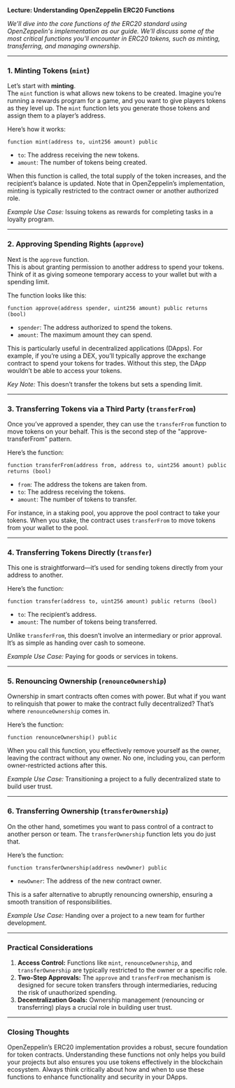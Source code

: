 **Lecture: Understanding OpenZeppelin ERC20 Functions**  

*We’ll dive into the core functions of the ERC20 standard using OpenZeppelin's implementation as our guide. We'll discuss some of the most critical functions you'll encounter in ERC20 tokens, such as minting, transferring, and managing ownership.*

---

### **1. Minting Tokens (`mint`)**
Let’s start with **minting**.  
The `mint` function is what allows new tokens to be created. Imagine you’re running a rewards program for a game, and you want to give players tokens as they level up. The `mint` function lets you generate those tokens and assign them to a player’s address.

Here’s how it works:
```solidity
function mint(address to, uint256 amount) public
```
- `to`: The address receiving the new tokens.
- `amount`: The number of tokens being created.

When this function is called, the total supply of the token increases, and the recipient’s balance is updated. Note that in OpenZeppelin’s implementation, minting is typically restricted to the contract owner or another authorized role.

*Example Use Case:* Issuing tokens as rewards for completing tasks in a loyalty program.

---

### **2. Approving Spending Rights (`approve`)**
Next is the `approve` function.  
This is about granting permission to another address to spend your tokens. Think of it as giving someone temporary access to your wallet but with a spending limit.

The function looks like this:
```solidity
function approve(address spender, uint256 amount) public returns (bool)
```
- `spender`: The address authorized to spend the tokens.
- `amount`: The maximum amount they can spend.

This is particularly useful in decentralized applications (DApps). For example, if you’re using a DEX, you’ll typically approve the exchange contract to spend your tokens for trades. Without this step, the DApp wouldn’t be able to access your tokens.

*Key Note:* This doesn’t transfer the tokens but sets a spending limit.

---

### **3. Transferring Tokens via a Third Party (`transferFrom`)**
Once you’ve approved a spender, they can use the `transferFrom` function to move tokens on your behalf. This is the second step of the "approve-transferFrom" pattern.

Here’s the function:
```solidity
function transferFrom(address from, address to, uint256 amount) public returns (bool)
```
- `from`: The address the tokens are taken from.
- `to`: The address receiving the tokens.
- `amount`: The number of tokens to transfer.

For instance, in a staking pool, you approve the pool contract to take your tokens. When you stake, the contract uses `transferFrom` to move tokens from your wallet to the pool.

---

### **4. Transferring Tokens Directly (`transfer`)**
This one is straightforward—it’s used for sending tokens directly from your address to another.  

Here’s the function:
```solidity
function transfer(address to, uint256 amount) public returns (bool)
```
- `to`: The recipient’s address.
- `amount`: The number of tokens being transferred.

Unlike `transferFrom`, this doesn’t involve an intermediary or prior approval. It’s as simple as handing over cash to someone. 

*Example Use Case:* Paying for goods or services in tokens.

---

### **5. Renouncing Ownership (`renounceOwnership`)**
Ownership in smart contracts often comes with power. But what if you want to relinquish that power to make the contract fully decentralized? That’s where `renounceOwnership` comes in.

Here’s the function:
```solidity
function renounceOwnership() public
```
When you call this function, you effectively remove yourself as the owner, leaving the contract without any owner. No one, including you, can perform owner-restricted actions after this.

*Example Use Case:* Transitioning a project to a fully decentralized state to build user trust.

---

### **6. Transferring Ownership (`transferOwnership`)**
On the other hand, sometimes you want to pass control of a contract to another person or team. The `transferOwnership` function lets you do just that.

Here’s the function:
```solidity
function transferOwnership(address newOwner) public
```
- `newOwner`: The address of the new contract owner.

This is a safer alternative to abruptly renouncing ownership, ensuring a smooth transition of responsibilities.

*Example Use Case:* Handing over a project to a new team for further development.

---

### **Practical Considerations**
1. **Access Control:** Functions like `mint`, `renounceOwnership`, and `transferOwnership` are typically restricted to the owner or a specific role.
2. **Two-Step Approvals:** The `approve` and `transferFrom` mechanism is designed for secure token transfers through intermediaries, reducing the risk of unauthorized spending.
3. **Decentralization Goals:** Ownership management (renouncing or transferring) plays a crucial role in building user trust.

---

### **Closing Thoughts**
OpenZeppelin’s ERC20 implementation provides a robust, secure foundation for token contracts. Understanding these functions not only helps you build your projects but also ensures you use tokens effectively in the blockchain ecosystem. Always think critically about how and when to use these functions to enhance functionality and security in your DApps.

